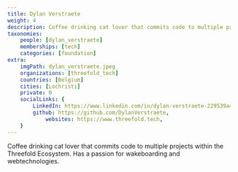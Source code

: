 ```yaml
---
title: Dylan Verstraete
weight: 4
description: Coffee drinking cat lover that commits code to multiple projects within the Threefold Ecosystem.
taxonomies:
    people: [dylan_verstraete]
    memberships: [tech]
    categories: [foundation]
extra:
    imgPath: dylan_verstraete.jpeg
    organizations: [threefold_tech]
    countries: [Belgium]
    cities: [Lochristi]
    private: 0
    socialLinks: {
        LinkedIn: https://www.linkedin.com/in/dylan-verstraete-229539a4/,
        github: https://github.com/DylanVerstraete,
            websites: https://www.threefold.tech,
    }
---
```


Coffee drinking cat lover that commits code to multiple projects within the Threefold Ecosystem. Has a passion for wakeboarding and webtechnologies.

